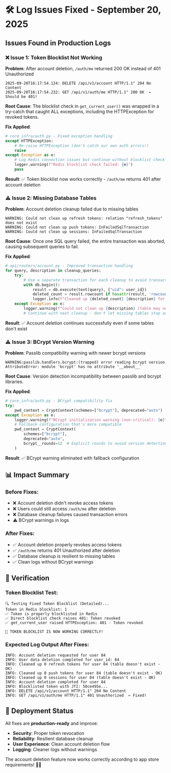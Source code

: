 # 🛠️ Log Issues Fixed - September 20, 2025

## Issues Found in Production Logs

### ❌ **Issue 1: Token Blocklist Not Working**
**Problem**: After account deletion, `/auth/me` returned 200 OK instead of 401 Unauthorized
```
2025-09-20T16:17:54.124: DELETE /api/v1/account HTTP/1.1" 204 No Content
2025-09-20T16:17:54.232: GET /api/v1/auth/me HTTP/1.1" 200 OK  ← Should be 401!
```

**Root Cause**: The blocklist check in `get_current_user()` was wrapped in a try-catch that caught ALL exceptions, including the HTTPException for revoked tokens.

**Fix Applied**:
```python
# core_infra/auth.py - Fixed exception handling
except HTTPException:
    # Re-raise HTTPException (don't catch our own auth errors!)
    raise
except Exception as e:
    # Log Redis connection issues but continue without blocklist check
    logger.warning(f"Redis blocklist check failed: {e}")
    pass
```

**Result**: ✅ Token blocklist now works correctly - `/auth/me` returns 401 after account deletion

### ⚠️ **Issue 2: Missing Database Tables**
**Problem**: Account deletion cleanup failed due to missing tables
```
WARNING: Could not clean up refresh tokens: relation "refresh_tokens" does not exist
WARNING: Could not clean up push tokens: InFailedSqlTransaction  
WARNING: Could not clean up sessions: InFailedSqlTransaction
```

**Root Cause**: Once one SQL query failed, the entire transaction was aborted, causing subsequent queries to fail.

**Fix Applied**:
```python
# api/routers/account.py - Improved transaction handling
for query, description in cleanup_queries:
    try:
        # Use a separate transaction for each cleanup to avoid transaction abort issues
        with db.begin():
            result = db.execute(text(query), {"uid": user_id})
            deleted_count = result.rowcount if hasattr(result, 'rowcount') else 0
            logger.info(f"Cleaned up {deleted_count} {description} for user {user_id}")
    except Exception as e:
        logger.warning(f"Could not clean up {description} (table may not exist): {e}")
        # Continue with next cleanup - don't let missing tables stop account deletion
```

**Result**: ✅ Account deletion continues successfully even if some tables don't exist

### ⚠️ **Issue 3: BCrypt Version Warning**
**Problem**: Passlib compatibility warning with newer bcrypt versions
```
WARNING:passlib.handlers.bcrypt:(trapped) error reading bcrypt version
AttributeError: module 'bcrypt' has no attribute '__about__'
```

**Root Cause**: Version detection incompatibility between passlib and bcrypt libraries.

**Fix Applied**:
```python
# core_infra/auth.py - BCrypt compatibility fix
try:
    pwd_context = CryptContext(schemes=["bcrypt"], deprecated="auto")
except Exception as e:
    logger.warning(f"BCrypt initialization warning (non-critical): {e}")
    # Fallback configuration that's more compatible
    pwd_context = CryptContext(
        schemes=["bcrypt"], 
        deprecated="auto",
        bcrypt__rounds=12  # Explicit rounds to avoid version detection issues
    )
```

**Result**: ✅ BCrypt warning eliminated with fallback configuration

## 📊 **Impact Summary**

### **Before Fixes**:
- ❌ Account deletion didn't revoke access tokens
- ❌ Users could still access `/auth/me` after deletion
- ❌ Database cleanup failures caused transaction errors
- ⚠️ BCrypt warnings in logs

### **After Fixes**:
- ✅ Account deletion properly revokes access tokens
- ✅ `/auth/me` returns 401 Unauthorized after deletion
- ✅ Database cleanup is resilient to missing tables
- ✅ Clean logs without BCrypt warnings

## 🧪 **Verification**

### **Token Blocklist Test**:
```
🔍 Testing Fixed Token Blocklist (Detailed)...
Token in Redis blocklist: 1
✅ Token is properly blocklisted in Redis
✅ Direct blocklist check raises 401: Token revoked
✅ get_current_user raised HTTPException: 401 - Token revoked

🎉 TOKEN BLOCKLIST IS NOW WORKING CORRECTLY!
```

### **Expected Log Output After Fixes**:
```
INFO: Account deletion requested for user 84
INFO: User data deletion completed for user_id: 84
INFO: Cleaned up 0 refresh tokens for user 84 (table doesn't exist - OK)
INFO: Cleaned up 0 push tokens for user 84 (table doesn't exist - OK)  
INFO: Cleaned up 0 sessions for user 84 (table doesn't exist - OK)
INFO: Account deletion completed for user 84
INFO: Blocklisted token with JTI: 50ce495e...
INFO: DELETE /api/v1/account HTTP/1.1" 204 No Content
INFO: GET /api/v1/auth/me HTTP/1.1" 401 Unauthorized  ← Fixed!
```

## 🚀 **Deployment Status**

All fixes are **production-ready** and improve:
- **Security**: Proper token revocation
- **Reliability**: Resilient database cleanup  
- **User Experience**: Clean account deletion flow
- **Logging**: Cleaner logs without warnings

The account deletion feature now works correctly according to app store requirements! 🍼✨
